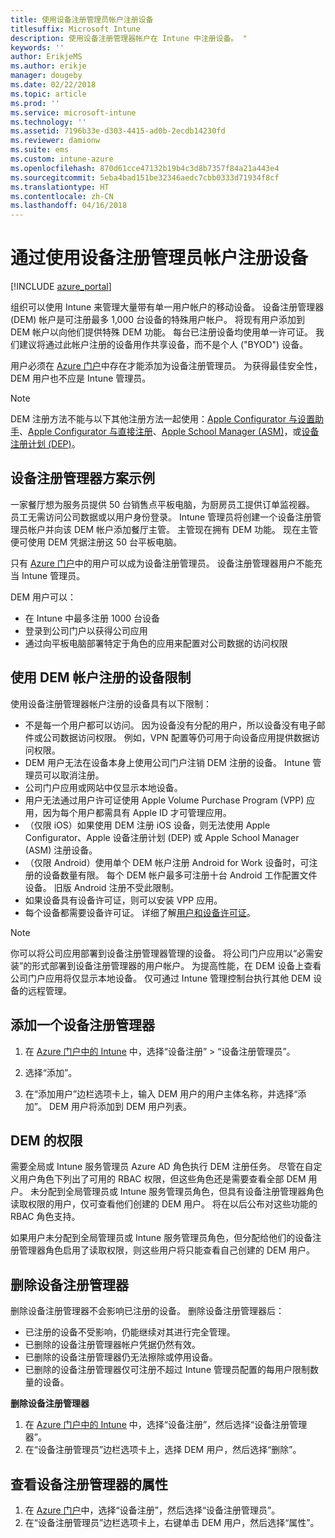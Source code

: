 ```yaml
---
title: 使用设备注册管理员帐户注册设备
titlesuffix: Microsoft Intune
description: 使用设备注册管理器帐户在 Intune 中注册设备。 "
keywords: ''
author: ErikjeMS
ms.author: erikje
manager: dougeby
ms.date: 02/22/2018
ms.topic: article
ms.prod: ''
ms.service: microsoft-intune
ms.technology: ''
ms.assetid: 7196b33e-d303-4415-ad0b-2ecdb14230fd
ms.reviewer: damionw
ms.suite: ems
ms.custom: intune-azure
ms.openlocfilehash: 870d61cce47132b19b4c3d8b7357f84a21a443e4
ms.sourcegitcommit: 5eba4bad151be32346aedc7cbb0333d71934f8cf
ms.translationtype: HT
ms.contentlocale: zh-CN
ms.lasthandoff: 04/16/2018
---
```

# <a name="enroll-devices-by-using-a-device-enrollment-manager-account"></a>通过使用设备注册管理员帐户注册设备

[!INCLUDE [azure_portal](./includes/azure_portal.md)]

组织可以使用 Intune 来管理大量带有单一用户帐户的移动设备。 设备注册管理器 (DEM) 帐户是可注册最多 1,000 台设备的特殊用户帐户。 将现有用户添加到 DEM 帐户以向他们提供特殊 DEM 功能。 每台已注册设备均使用单一许可证。 我们建议将通过此帐户注册的设备用作共享设备，而不是个人 ("BYOD") 设备。  

用户必须在 [Azure 门户](https://portal.azure.com)中存在才能添加为设备注册管理员。 为获得最佳安全性，DEM 用户也不应是 Intune 管理员。

>[!NOTE]
>DEM 注册方法不能与以下其他注册方法一起使用：[Apple Configurator 与设置助手](apple-configurator-setup-assistant-enroll-ios.md)、[Apple Configurator 与直接注册](apple-configurator-direct-enroll-ios.md)、[Apple School Manager (ASM)](apple-school-manager-set-up-ios.md)，或[设备注册计划 (DEP)](device-enrollment-program-enroll-ios.md)。

## <a name="example-of-a-device-enrollment-manager-scenario"></a>设备注册管理器方案示例

一家餐厅想为服务员提供 50 台销售点平板电脑，为厨房员工提供订单监视器。 员工无需访问公司数据或以用户身份登录。 Intune 管理员将创建一个设备注册管理员帐户并向该 DEM 帐户添加餐厅主管。 主管现在拥有 DEM 功能。 现在主管便可使用 DEM 凭据注册这 50 台平板电脑。

只有 [Azure 门户](https://portal.azure.com)中的用户可以成为设备注册管理员。 设备注册管理器用户不能充当 Intune 管理员。

DEM 用户可以：

-   在 Intune 中最多注册 1000 台设备
-   登录到公司门户以获得公司应用
-   通过向平板电脑部署特定于角色的应用来配置对公司数据的访问权限

## <a name="limitations-of-devices-that-are-enrolled-with-a-dem-account"></a>使用 DEM 帐户注册的设备限制

使用设备注册管理器帐户注册的设备具有以下限制：

  - 不是每一个用户都可以访问。 因为设备没有分配的用户，所以设备没有电子邮件或公司数据访问权限。 例如，VPN 配置等仍可用于向设备应用提供数据访问权限。
  - DEM 用户无法在设备本身上使用公司门户注销 DEM 注册的设备。 Intune 管理员可以取消注册。
  - 公司门户应用或网站中仅显示本地设备。
  - 用户无法通过用户许可证使用 Apple Volume Purchase Program (VPP) 应用，因为每个用户都需具有 Apple ID 才可管理应用。
  - （仅限 iOS）如果使用 DEM 注册 iOS 设备，则无法使用 Apple Configurator、Apple 设备注册计划 (DEP) 或 Apple School Manager (ASM) 注册设备。
  - （仅限 Android）使用单个 DEM 帐户注册 Android for Work 设备时，可注册的设备数量有限。 每个 DEM 帐户最多可注册十台 Android 工作配置文件设备。 旧版 Android 注册不受此限制。
  - 如果设备具有设备许可证，则可以安装 VPP 应用。
  - 每个设备都需要设备许可证。 详细了解[用户和设备许可证](licenses-assign.md#how-user-and-device-licenses-affect-access-to-services)。


> [!NOTE]
> 你可以将公司应用部署到设备注册管理器管理的设备。 将公司门户应用以“必需安装”的形式部署到设备注册管理器的用户帐户。
> 为提高性能，在 DEM 设备上查看公司门户应用将仅显示本地设备。 仅可通过 Intune 管理控制台执行其他 DEM 设备的远程管理。


## <a name="add-a-device-enrollment-manager"></a>添加一个设备注册管理器

1.  在 [Azure 门户中的 Intune](https://aka.ms/intuneportal) 中，选择“设备注册” > “设备注册管理员”。

2.  选择“添加”。

3.  在“添加用户”边栏选项卡上，输入 DEM 用户的用户主体名称，并选择“添加”。 DEM 用户将添加到 DEM 用户列表。

## <a name="permissions-for-dem"></a>DEM 的权限

需要全局或 Intune 服务管理员 Azure AD 角色执行 DEM 注册任务。 尽管在自定义用户角色下列出了可用的 RBAC 权限，但这些角色还是需要查看全部 DEM 用户。 未分配到全局管理员或 Intune 服务管理员角色，但具有设备注册管理器角色读取权限的用户，仅可查看他们创建的 DEM 用户。 将在以后公布对这些功能的 RBAC 角色支持。

如果用户未分配到全局管理员或 Intune 服务管理员角色，但分配给他们的设备注册管理器角色启用了读取权限，则这些用户将只能查看自己创建的 DEM 用户。

## <a name="remove-a-device-enrollment-manager"></a>删除设备注册管理器

删除设备注册管理器不会影响已注册的设备。 删除设备注册管理器后：

-   已注册的设备不受影响，仍能继续对其进行完全管理。
-   已删除的设备注册管理器帐户凭据仍然有效。
-   已删除的设备注册管理器仍无法擦除或停用设备。
-   已删除的设备注册管理器仅可注册不超过 Intune 管理员配置的每用户限制数量的设备。

**删除设备注册管理器**

1. 在 [Azure 门户中的 Intune](https://aka.ms/intuneportal) 中，选择“设备注册”，然后选择“设备注册管理器”。
2. 在“设备注册管理员”边栏选项卡上，选择 DEM 用户，然后选择“删除”。

## <a name="view-the-properties-of-a-device-enrollment-manager"></a>查看设备注册管理器的属性

1. 在 [Azure 门户](https://portal.azure.com)中，选择“设备注册”，然后选择“设备注册管理员”。
2. 在“设备注册管理员”边栏选项卡上，右键单击 DEM 用户，然后选择“属性”。
